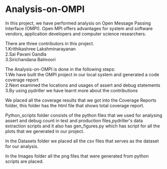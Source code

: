 # Analysis-on-OMPI
In this project, we have performed analysis on Open Message Passing Interface (OMPI). Open MPI offers advantages for system and software vendors,
application developers and computer science researchers.
  
There are three contributors in this project.\
  1.Krithikashree Lakshminarayanan\
  2.Sai Pavani Gandla\
  3.Sirichandana Balmoori
  
The Analysis-on-OMPI is done in the following steps:\
  1.We have built the OMPI project in our local system and generated a code coverage report\
  2.Next examined the locations and usages of assert and debug statements  
  3.By using pydriller we have learnt more about the contributions
  
 We placed all the coverage results that we got into the Coverage Reports folder, this folder has the html file that shows total coverage report.  
 
 Python_scripts folder consists of the python files that we used for analysing assert and debug count in test and production files,pydriller's data extraction scripts and it also has gen_figures.py which has script for all the plots that we generated in our project.  
 
 In the Datasets folder we placed all the csv files that serves as the dataset for our analysis.  
 
 In the Images folder all the png files that were generated from python scripts are placed.
